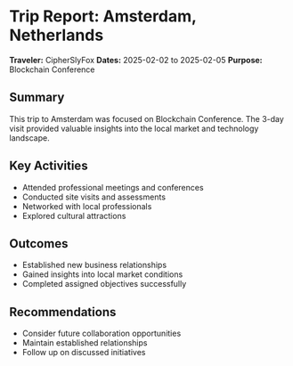 # Trip Report: Amsterdam, Netherlands

**Traveler:** CipherSlyFox
**Dates:** 2025-02-02 to 2025-02-05
**Purpose:** Blockchain Conference

## Summary
This trip to Amsterdam was focused on Blockchain Conference. The 3-day visit provided valuable insights into the local market and technology landscape.

## Key Activities
- Attended professional meetings and conferences
- Conducted site visits and assessments
- Networked with local professionals
- Explored cultural attractions

## Outcomes
- Established new business relationships
- Gained insights into local market conditions
- Completed assigned objectives successfully

## Recommendations
- Consider future collaboration opportunities
- Maintain established relationships
- Follow up on discussed initiatives
